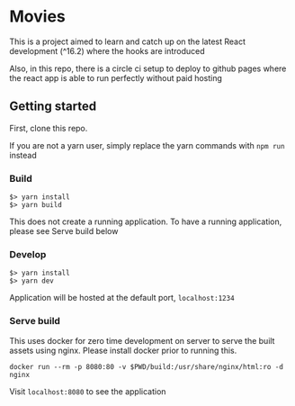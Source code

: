 # Movies

This is a project aimed to learn and catch up on the latest React development (^16.2) where the hooks are introduced

Also, in this repo, there is a circle ci setup to deploy to github pages where the react app is able to run perfectly without paid hosting

## Getting started

First, clone this repo.

If you are not a yarn user, simply replace the yarn commands with `npm run` instead

### Build
```shell
$> yarn install
$> yarn build
```

This does not create a running application. To have a running application, please see Serve build below

### Develop
```shell
$> yarn install
$> yarn dev
```

Application will be hosted at the default port, `localhost:1234`

### Serve build

This uses docker for zero time development on server to serve the built assets using nginx. Please install docker prior to running this.

```shell
docker run --rm -p 8080:80 -v $PWD/build:/usr/share/nginx/html:ro -d nginx
```

Visit `localhost:8080` to see the application